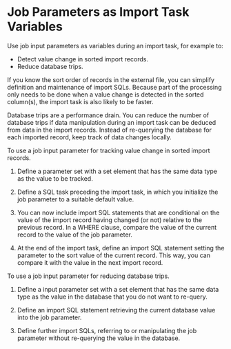 # Job Parameters as Import Task Variables

Use job input parameters as variables during an import task, for example to:

- Detect value change in sorted import records.
- Reduce database trips.

If you know the sort order of records in the external file, you can simplify definition and maintenance of import SQLs. Because part of the processing only needs to be done when a value change is detected in the sorted column(s), the import task is also likely to be faster.

Database trips are a performance drain. You can reduce the number of database trips if data manipulation during an import task can be deduced from data in the import records. Instead of re-querying the database for each imported record, keep track of data changes locally.

To use a job input parameter for tracking value change in sorted import records.

1. Define a parameter set with a set element that has the same data type as the value to be tracked.

2. Define a SQL task preceding the import task, in which you initialize the job parameter to a suitable default value.

3. You can now include import SQL statements that are conditional on the value of the import record having changed (or not) relative to the previous record. In a WHERE clause, compare the value of the current record to the value of the job parameter.

4. At the end of the import task, define an import SQL statement setting the parameter to the sort value of the current record. This way, you can compare it with the value in the next import record.

To use a job input parameter for reducing database trips.

1. Define a input parameter set with a set element that has the same data type as the value in the database that you do not want to re-query.

2. Define an import SQL statement retrieving the current database value into the job parameter.

3. Define further import SQLs, referring to or manipulating the job parameter without re-querying the value in the database.